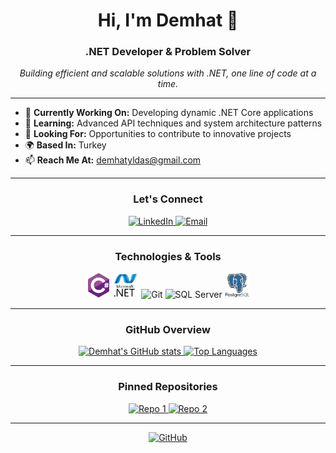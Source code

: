 <h1 align="center">Hi, I'm Demhat 👋</h1>
<h3 align="center">.NET Developer & Problem Solver</h3>

<p align="center">
  <em>Building efficient and scalable solutions with .NET, one line of code at a time.</em>
</p>

---

- 🔭 **Currently Working On:** Developing dynamic .NET Core applications
- 🌱 **Learning:** Advanced API techniques and system architecture patterns
- 🎯 **Looking For:** Opportunities to contribute to innovative projects
- 🌍 **Based In:** Turkey
- 📫 **Reach Me At:** [demhatyldas@gmail.com](mailto:demhatyldas@gmail.com)

---

<h3 align="center">Let's Connect</h3>
<p align="center">
  <a href="https://www.linkedin.com/in/demhat-yolda%C5%9F-9a8804204/" target="_blank">
    <img src="https://img.shields.io/badge/LinkedIn-0077B5?style=for-the-badge&logo=linkedin&logoColor=white" alt="LinkedIn" />
  </a>
  <a href="mailto:demhatyldas@gmail.com" target="_blank">
    <img src="https://img.shields.io/badge/Email-D14836?style=for-the-badge&logo=gmail&logoColor=white" alt="Email" />
  </a>
</p>

---

<h3 align="center">Technologies & Tools</h3>
<p align="center">
  <img src="https://raw.githubusercontent.com/devicons/devicon/master/icons/csharp/csharp-original.svg" alt="C#" width="40" height="40"/>
  <img src="https://raw.githubusercontent.com/devicons/devicon/master/icons/dot-net/dot-net-original-wordmark.svg" alt=".NET" width="40" height="40"/>
  <img src="https://www.vectorlogo.zone/logos/git-scm/git-scm-icon.svg" alt="Git" width="40" height="40"/>
  <img src="https://www.svgrepo.com/show/303229/microsoft-sql-server-logo.svg" alt="SQL Server" width="40" height="40"/>
  <img src="https://raw.githubusercontent.com/devicons/devicon/master/icons/postgresql/postgresql-original-wordmark.svg" alt="PostgreSQL" width="40" height="40"/>
</p>

---

<h3 align="center">GitHub Overview</h3>
<p align="center">
  <a href="https://github.com/demhatyldas">
    <img src="https://github-readme-stats.vercel.app/api?username=demhatyldas&hide=contribs,prs&count_private=true&show_icons=true&theme=react" alt="Demhat's GitHub stats" />
  </a>
  <a href="https://github.com/demhatyldas">
    <img src="https://github-readme-stats.vercel.app/api/top-langs/?username=demhatyldas&layout=compact&theme=react" alt="Top Languages" />
  </a>
</p>

---

<h3 align="center">Pinned Repositories</h3>
<p align="center">
  <a href="https://github.com/demhatyldas/repo-name-1" target="_blank">
    <img src="https://github-readme-stats.vercel.app/api/pin/?username=demhatyldas&repo=repo-name-1&theme=react" alt="Repo 1" />
  </a>
  <a href="https://github.com/demhatyldas/repo-name-2" target="_blank">
    <img src="https://github-readme-stats.vercel.app/api/pin/?username=demhatyldas&repo=repo-name-2&theme=react" alt="Repo 2" />
  </a>
</p>

---

<p align="center">
  <a href="https://github.com/demhatyldas" target="_blank">
    <img src="https://img.shields.io/badge/GitHub-100000?style=for-the-badge&logo=github&logoColor=white" alt="GitHub" />
  </a>
</p>
